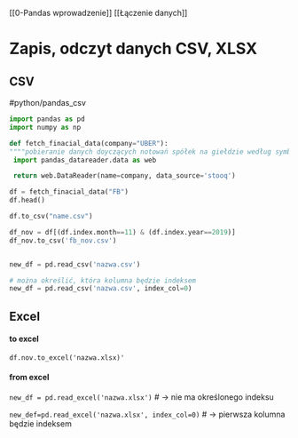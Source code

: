 [[0-Pandas wprowadzenie]]
[[Łączenie danych]]

# Zapis, odczyt danych CSV, XLSX

## CSV
#python/pandas_csv
```py
import pandas as pd
import numpy as np

def fetch_finacial_data(company="UBER"):
""""pobieranie danych doyczących notowań spółek na giełdzie według symboli na serwisie stooq.pl"""
 import pandas_datareader.data as web

 return web.DataReader(name=company, data_source='stooq')

df = fetch_finacial_data("FB")
df.head()

```


```py
df.to_csv("name.csv")

df_nov = df[(df.index.month==11) & (df.index.year==2019)]
df_nov.to_csv('fb_nov.csv')
```

```py

new_df = pd.read_csv('nazwa.csv')

# można określić, która kolumna będzie indeksem
new_df = pd.read_csv('nazwa.csv', index_col=0)


```

## Excel

#### to excel
`df.nov.to_excel('nazwa.xlsx)'`

#### from excel
`new_df = pd.read_excel('nazwa.xlsx')` # -> nie ma określonego indeksu

`new_def=pd.read_excel('nazwa.xlsx', index_col=0)` # -> pierwsza kolumna będzie indeksem


